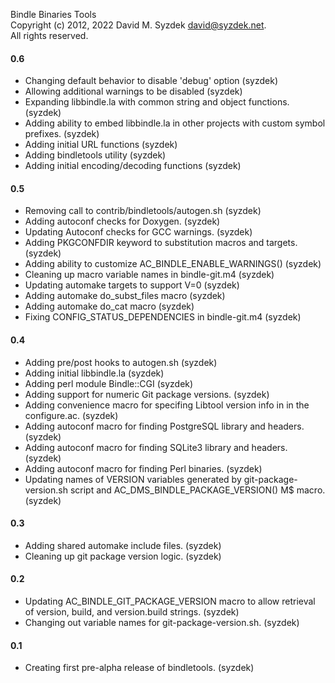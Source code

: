 
Bindle Binaries Tools  
Copyright (c) 2012, 2022 David M. Syzdek <david@syzdek.net>.  
All rights reserved.  

#### 0.6
   - Changing default behavior to disable 'debug' option (syzdek)
   - Allowing additional warnings to be disabled (syzdek)
   - Expanding libbindle.la with common string and object functions. (syzdek)
   - Adding ability to embed libbindle.la in other projects with custom symbol
     prefixes. (syzdek)
   - Adding initial URL functions (syzdek)
   - Adding bindletools utility (syzdek)
   - Adding initial encoding/decoding functions (syzdek)

#### 0.5
   - Removing call to contrib/bindletools/autogen.sh (syzdek)
   - Adding autoconf checks for Doxygen. (syzdek)
   - Updating Autoconf checks for GCC warnings. (syzdek)
   - Adding PKGCONFDIR keyword to substitution macros and targets. (syzdek)
   - Adding ability to customize AC_BINDLE_ENABLE_WARNINGS() (syzdek)
   - Cleaning up macro variable names in bindle-git.m4 (syzdek)
   - Updating automake targets to support V=0 (syzdek)
   - Adding automake do_subst_files macro (syzdek)
   - Adding automake do_cat macro (syzdek)
   - Fixing CONFIG_STATUS_DEPENDENCIES in bindle-git.m4 (syzdek)

#### 0.4
   - Adding pre/post hooks to autogen.sh (syzdek)
   - Adding initial libbindle.la (syzdek)
   - Adding perl module Bindle::CGI (syzdek)
   - Adding support for numeric Git package versions. (syzdek)
   - Adding convenience macro for specifing Libtool version info in in the
     configure.ac. (syzdek)
   - Adding autoconf macro for finding PostgreSQL library and headers. (syzdek)
   - Adding autoconf macro for finding SQLite3 library and headers. (syzdek)
   - Adding autoconf macro for finding Perl binaries. (syzdek)
   - Updating names of VERSION variables generated by git-package-version.sh
     script and AC_DMS_BINDLE_PACKAGE_VERSION() M$ macro. (syzdek)

#### 0.3
   - Adding shared automake include files. (syzdek)
   - Cleaning up git package version logic. (syzdek)

#### 0.2
   - Updating AC_BINDLE_GIT_PACKAGE_VERSION macro to allow retrieval of
     version, build, and version.build strings. (syzdek)
   - Changing out variable names for git-package-version.sh. (syzdek)

#### 0.1
   - Creating first pre-alpha release of bindletools. (syzdek)

